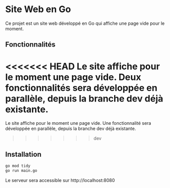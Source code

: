 # Site Web en Go

Ce projet est un site web développé en Go qui affiche une page vide pour le moment. 

## Fonctionnalités

<<<<<<< HEAD
Le site affiche pour le moment une page vide. Deux fonctionnalités sera développée en parallèle, depuis la branche dev déjà existante.
=======
Le site affiche pour le moment une page vide. Une fonctionnalité sera développée en parallèle, depuis la branche dev déjà existante.
>>>>>>> dev

## Installation

```bash
go mod tidy
go run main.go
```

Le serveur sera accessible sur http://localhost:8080
